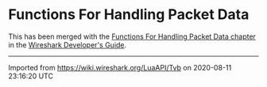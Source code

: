 # Functions For Handling Packet Data

This has been merged with the [Functions For Handling Packet Data chapter](https://www.wireshark.org/docs/wsdg_html_chunked/lua_module_Tvb.html) in the [Wireshark Developer's Guide](https://www.wireshark.org/docs/wsdg_html_chunked).

---

Imported from https://wiki.wireshark.org/LuaAPI/Tvb on 2020-08-11 23:16:20 UTC
